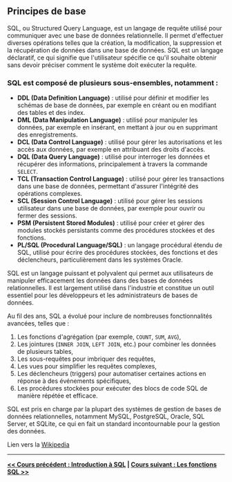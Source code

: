 ## Principes de base

SQL, ou Structured Query Language, est un langage de requête utilisé pour communiquer avec une base de données relationnelle. Il permet d'effectuer diverses opérations telles que la création, la modification, la suppression et la récupération de données dans une base de données. SQL est un langage déclaratif, ce qui signifie que l'utilisateur spécifie ce qu'il souhaite obtenir sans devoir préciser comment le système doit exécuter la requête.

### SQL est composé de plusieurs sous-ensembles, notamment :

- **DDL (Data Definition Language)** : utilisé pour définir et modifier les schémas de base de données, par exemple en créant ou en modifiant des tables et des index.
- **DML (Data Manipulation Language)** : utilisé pour manipuler les données, par exemple en insérant, en mettant à jour ou en supprimant des enregistrements.
- **DCL (Data Control Language)** : utilisé pour gérer les autorisations et les accès aux données, par exemple en attribuant des droits d'accès.
- **DQL (Data Query Language)** : utilisé pour interroger les données et récupérer des informations, principalement à travers la commande `SELECT`.
- **TCL (Transaction Control Language)** : utilisé pour gérer les transactions dans une base de données, permettant d'assurer l'intégrité des opérations complexes.
- **SCL (Session Control Language)** : utilisé pour gérer les sessions utilisateur dans une base de données, par exemple pour ouvrir ou fermer des sessions.
- **PSM (Persistent Stored Modules)** : utilisé pour créer et gérer des modules stockés persistants comme des procédures stockées et des fonctions.
- **PL/SQL (Procedural Language/SQL)** : un langage procédural étendu de SQL, utilisé pour écrire des procédures stockées, des fonctions et des déclencheurs, particulièrement dans les systèmes Oracle.

SQL est un langage puissant et polyvalent qui permet aux utilisateurs de manipuler efficacement les données dans des bases de données relationnelles. Il est largement utilisé dans l'industrie et constitue un outil essentiel pour les développeurs et les administrateurs de bases de données.

Au fil des ans, SQL a évolué pour inclure de nombreuses fonctionnalités avancées, telles que :

1. Les fonctions d'agrégation (par exemple, `COUNT`, `SUM`, `AVG`),
2. Les jointures (`INNER JOIN`, `LEFT JOIN`, etc.) pour combiner les données de plusieurs tables,
3. Les sous-requêtes pour imbriquer des requêtes,
4. Les vues pour simplifier les requêtes complexes,
5. Les déclencheurs (triggers) pour automatiser certaines actions en réponse à des événements spécifiques,
6. Les procédures stockées pour exécuter des blocs de code SQL de manière répétée et efficace.

SQL est pris en charge par la plupart des systèmes de gestion de bases de données relationnelles, notamment MySQL, PostgreSQL, Oracle, SQL Server, et SQLite, ce qui en fait un standard incontournable pour la gestion des données.

Lien vers la [Wikipedia](https://fr.wikipedia.org/wiki/Structured_Query_Language)

---

 **[<< Cours précédent : Introduction à SQL](01_histoire.md) | [Cours suivant : Les fonctions SQL >>](03_avantages.md)**
